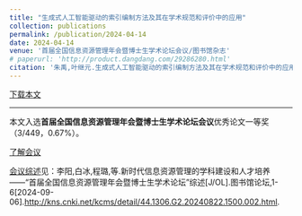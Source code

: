 ```yaml
---
title: "生成式人工智能驱动的索引编制方法及其在学术规范和评价中的应用"
collection: publications
permalink: /publication/2024-04-14
date: 2024-04-14
venue: '首届全国信息资源管理年会暨博士生学术论坛会议/图书馆杂志'
# paperurl: 'http://product.dangdang.com/29286280.html'
citation: '朱禹,叶继元.生成式人工智能驱动的索引编制方法及其在学术规范和评价中的应用[J].图书馆杂志,2024,43(402):50-59.'
---
```


[下载本文](http://www.libraryjournal.com.cn/CN/Y2024/V43/I402/50)

---

本文入选**首届全国信息资源管理年会暨博士生学术论坛会议**优秀论文一等奖（3/449，0.67%）。


[了解会议](https://mp.weixin.qq.com/s/R9FXO8p12GiWQ7Y_SOQ32g)


[会议综述](https://kns.cnki.net/kcms2/article/abstract?v=Z-eERPAUDzxiuKsb00cv8t7jGve7qShqfwLMsTK8Qvnrk0QGeKeidPEw1hKsg03lRHbtGcJqwU574l2LR189IAIvKzUYMqf7560vnSDHD7wpAUTokgKpd3hQ0u9Ro857HfQhEIPtkduP_Jx6qvXsDwUkcCUC4drbRAejWfHXzGqLO9oGGXujKX5tmqrNZOmT&uniplatform=NZKPT&language=CHS)见：李阳,白冰,程璐,等.新时代信息资源管理的学科建设和人才培养——“首届全国信息资源管理年会暨博士生学术论坛”综述[J/OL].图书馆论坛,1-6[2024-09-06].http://kns.cnki.net/kcms/detail/44.1306.G2.20240822.1500.002.html.

